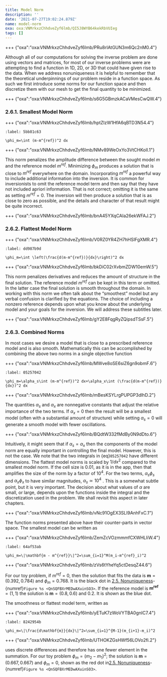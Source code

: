 ```yaml
---
title: Model Norm
description: ''
date: '2021-07-27T19:02:24.879Z'
name: model-norm
oxa: oxa:VNMrkxzChhdveZyf6lmb/QI5J8WYB64kekRbVUIeg
tags: []
---
```


+++ {"oxa":"oxa:VNMrkxzChhdveZyf6lmb/PRu8rIAtGUN3m6Qc2nM0.4"}

Although all of our computations for solving the inverse problem are done using vectors and matrices, for most of our inverse problems were are attempting to find a function in 1D, 2D, or 3D that could have given rise to the data. When we address nonuniqueness it is helpful to remember that the theoretical underpinnings of our problem reside in a function space. As such we first introduce some norms for our function space and then discretize them with our mesh to get the final quantity to be minimized.

+++ {"oxa":"oxa:VNMrkxzChhdveZyf6lmb/s6G5GBmzkACaVMesCwQW.4"}

### 2\.6.1. Smallest Model Norm

+++ {"oxa":"oxa:VNMrkxzChhdveZyf6lmb/hptZlzW1HfA6qBTD3N54.4"}

```{math}
:label: 5bb81c63

\phi_m=\int (m-m^{ref})^2 dx
```

+++ {"oxa":"oxa:VNMrkxzChhdveZyf6lmb/NMv89WeOxYo3VtCHKolI.1"}

This norm penalizes the amplitude difference between the sought model $m$ and the reference model $m^{ref}$. Minimizing $\phi_m$ produces a solution that is close to $m^{ref}$ everywhere on the domain. Incorporating $m^{ref}$ a powerful way to include additional information into the inversion. It is common for inversionists to omit the reference model term and then say that they have not included apriori information. That is not correct; omitting it is the same as setting $m^{ref}=0$. The inversion will then produce a solution that is as close to zero as possible, and the details and character of that result might be quite incorrect.

+++ {"oxa":"oxa:VNMrkxzChhdveZyf6lmb/bnA45YXqCAIa26ekWFAJ.2"}

### 2\.6.2. Flattest Model Norm

+++ {"oxa":"oxa:VNMrkxzChhdveZyf6lmb/V0RZ0YR4ZH7hHSIFgXMR.4"}

```{math}
:label: dd987b9d

\phi_m=\int \left(\frac{d(m-m^{ref})}{dx}\right)^2 dx
```

+++ {"oxa":"oxa:VNMrkxzChhdveZyf6lmb/bkDiC02rXvbmZDW10emW.5"}

This norm penalizes derivatives and reduces the amount of structure in the final solution. The reference model $m^{ref}$ can be kept in this term or omitted. In the latter case the final solution is smooth throughout the domain. In working with this norm we often talk about the “smoothest” model but any verbal confusion is clarified by the equations. The choice of including a nonzero reference depends upon what you know about the underlying model and your goals for the inversion. We will address these subtitles later.

+++ {"oxa":"oxa:VNMrkxzChhdveZyf6lmb/gY2E8FqgRyZQipsdTSsF.5"}

### 2\.6.3. Combined Norms

In most cases we desire a model that is close to a prescribed reference model and is also smooth. Mathematically this can be accomplished by combining the above two norms in a single objective function

+++ {"oxa":"oxa:VNMrkxzChhdveZyf6lmb/MWve8oSE6siZ6gn9obmF.6"}

```{math}
:label: 05257042

\phi_m=\alpha_s\int (m-m^{ref})^2 dx+\alpha_x\int (\frac{d(m-m^{ref})}{dx})^2 dx
```

+++ {"oxa":"oxa:VNMrkxzChhdveZyf6lmb/mBesKSYLrgPUPGP3dlhD.2"}

The quantities $\alpha_s$ and $\alpha_x$ are nonnegative constants that adjust the relative importance of the two terms. If $\alpha_x=0$ then the result will be a smallest model (often with a substantial amount of structure) while setting $\alpha_s=0$ will generate a smooth model with fewer oscillations.

+++ {"oxa":"oxa:VNMrkxzChhdveZyf6lmb/BQdtW332fMdBy0N9dDto.6"}

Intuitively, it might seem that if $\alpha_s = \alpha_x$ then the components of the model norm are equally important in controlling the final model. However, this is not the case. We note that the two integrals in {eq}`05257042` have different dimensions. The flattest model norms is scaled by $1/{dx^2}$ compared to the smallest model norm. If the cell size is 0.01, as it is in the app, then that amplifies the size of the norm by a factor of $10^4$. For the two terms, $\alpha_s \phi_s$ and $\alpha_x \phi_x$ to have similar magnitudes, $\alpha_s \simeq 10^4$ . This is a somewhat subtle point, but it is very important. The decision about what values of $\alpha$ are small, or large, depends upon the functions inside the integral and the discretization used in the problem. We shall revisit this aspect in later chapters.

+++ {"oxa":"oxa:VNMrkxzChhdveZyf6lmb/vNc91OgEX3SLI9AnhFxC.1"}

The function norms presented above have their counter-parts in vector space. The smallest model can be written as

+++ {"oxa":"oxa:VNMrkxzChhdveZyf6lmb/ZemZcVOzmmmfCXWHLIiW.4"}

```{math}
:label: 64af53ab

\phi_m=\|\mathbf{m - m^{ref}}\|^2=\sum_{i=1}^M(m_i-m^{ref}_i)^2
```

+++ {"oxa":"oxa:VNMrkxzChhdveZyf6lmb/zVs6tYheYq5ctDesqZ44.6"}

For our toy problem, if $m^{ref}=0$, then the solution that fits the data is $\mathbf{m} = (0.392, 0.784)$ and $\phi_m = 0.768$. It is the black dot in [2\.5. Nonuniqueness](oxa:VNMrkxzChhdveZyf6lmb/GnzA9JWkZwIOCRGpfoEU "2.5. Nonuniqueness")\-{numref}`Figure %s <QnSQFBXrMEDwAXuinSO3>`. If the reference model is $\mathbf{m^{ref}}=(1, 1)$ the solution is $\mathbf{m} = (0.8, 0.6)$ and 0.2. It is shown as the blue dot.

The smoothness or flattest model term, written as

+++ {"oxa":"oxa:VNMrkxzChhdveZyf6lmb/yETuK7zWoVYTBA0gnIC7.4"}

```{math}
:label: 8242954b

\phi_m=\|\frac{d\mathbf{m}}{dx}\|^2=\sum_{i=1}^{M-1}(m_{i+1}-m_i)^2
```

+++ {"oxa":"oxa:VNMrkxzChhdveZyf6lmb/UTHOKZGsHWf56LOVo2fi.2"}

uses discrete differences and therefore has one fewer element in the summation. For our toy problem $\phi_m=(m_2-m_1)^2$; the solution is $\mathbf{m} = (0.667, 0.667)$ and $\phi_m = 0$, shown as the red dot in[2\.5. Nonuniqueness](oxa:VNMrkxzChhdveZyf6lmb/GnzA9JWkZwIOCRGpfoEU "2.5. Nonuniqueness")\-{numref}`Figure %s <QnSQFBXrMEDwAXuinSO3>`.

